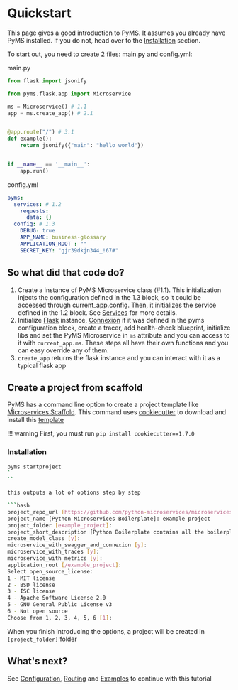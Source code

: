 # Quickstart

This page gives a good introduction to PyMS. It assumes you already have PyMS installed. If you do not, head over to the [Installation](installation.md) section.

To start out, you need to create 2 files: main.py and config.yml:

main.py
```python
from flask import jsonify

from pyms.flask.app import Microservice

ms = Microservice() # 1.1
app = ms.create_app() # 2.1


@app.route("/") # 3.1
def example():
    return jsonify({"main": "hello world"})


if __name__ == '__main__':
    app.run()
```

config.yml
```yaml
pyms: 
  services: # 1.2
    requests:
      data: {}
  config: # 1.3
    DEBUG: true
    APP_NAME: business-glossary
    APPLICATION_ROOT : ""
    SECRET_KEY: "gjr39dkjn344_!67#"
```

## So what did that code do?

1. Create a instance of PyMS Microservice class (#1.1). This initialization injects the configuration defined in the 
1.3 block, so it could be accessed through current_app.config. Then, it initializes the service defined in the 1.2 block. See [Services](services.md) for more details.
2. Initialize [Flask](https://flask.palletsprojects.com/en/1.1.x/) instance, [Connexion](https://github.com/zalando/connexion) 
if it was defined in the pyms configuration block, create a tracer, add health-check blueprint, initialize libs and set the PyMS Microservice in
`ms` attribute and you can access to it with `current_app.ms`. These steps all have their own functions and you can easy override any of them.
3. `create_app` returns the flask instance and you can interact with it as a typical flask app

## Create a project from scaffold

PyMS has a command line option to create a project template like [Microservices Scaffold](https://github.com/python-microservices/microservices-scaffold).
This command uses [cookiecutter](https://github.com/cookiecutter/cookiecutter) to download and install this [template](https://github.com/python-microservices/microservices-template)

!!! warning
    First, you must run `pip install cookiecutter==1.7.0`

### Installation

```bash
pyms startproject
`
``

this outputs a lot of options step by step 

```bash
project_repo_url [https://github.com/python-microservices/microservices-scaffold]: 
project_name [Python Microservices Boilerplate]: example project
project_folder [example_project]: 
project_short_description [Python Boilerplate contains all the boilerplate you need to create a Python package.]: 
create_model_class [y]: 
microservice_with_swagger_and_connexion [y]: 
microservice_with_traces [y]: 
microservice_with_metrics [y]: 
application_root [/example_project]: 
Select open_source_license:
1 - MIT license
2 - BSD license
3 - ISC license
4 - Apache Software License 2.0
5 - GNU General Public License v3
6 - Not open source
Choose from 1, 2, 3, 4, 5, 6 [1]: 
```

When you finish introducing the options, a project will be created in `[project_folder]` folder

## What's next?

See [Configuration](configuration.md), [Routing](routing.md) and [Examples](examples.md) to continue with this tutorial
